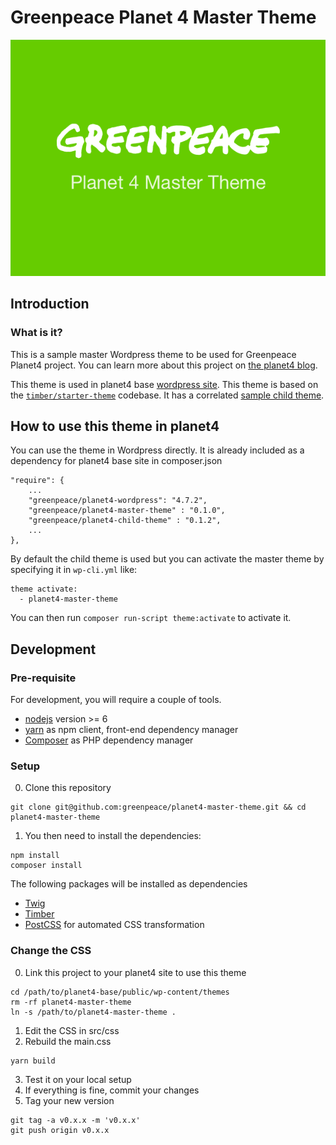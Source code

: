 # Greenpeace Planet 4 Master Theme

![Logo banner for this repository “Greenpeace Planet 4 Master Theme”](./screenshot.png)

## Introduction

### What is it?
This is a sample master Wordpress theme to be used for Greenpeace Planet4 project.
You can learn more about this project on [the planet4 blog](https://medium.com/planet4).

This theme is used in planet4 base [wordpress site](https://github.com/greenpeace/planet4-base).
This theme is based on the [`timber/starter-theme`](https://github.com/timber/starter-theme) codebase.
It has a correlated [sample child theme](https://github.com/greenpeace/greenpeace-planet4-child-theme).

## How to use this theme in planet4

You can use the theme in Wordpress directly.
It is already included as a dependency for planet4 base site in composer.json
```
"require": {
    ...
    "greenpeace/planet4-wordpress": "4.7.2",
    "greenpeace/planet4-master-theme" : "0.1.0",
    "greenpeace/planet4-child-theme" : "0.1.2",
    ...
},
```

By default the child theme is used but you can activate the master theme
by specifying it in `wp-cli.yml` like:
```
theme activate:
  - planet4-master-theme
```

You can then run `composer run-script theme:activate` to activate it.

## Development

### Pre-requisite

For development, you will require a couple of tools.

- [nodejs](https://nodejs.org) version >= 6
- [yarn](https://yarnpkg.com/) as npm client, front-end dependency manager
- [Composer](https://getcomposer.org/) as PHP dependency manager

### Setup

0. Clone this repository
```
git clone git@github.com:greenpeace/planet4-master-theme.git && cd planet4-master-theme
```
1. You then need to install the dependencies:
```
npm install
composer install
```

The following packages will be installed as dependencies
- [Twig](http://twig.sensiolabs.org/)
- [Timber](https://timber.github.io/timber/)
- [PostCSS](http://postcss.org/) for automated CSS transformation

### Change the CSS

0. Link this project to your planet4 site to use this theme
```
cd /path/to/planet4-base/public/wp-content/themes
rm -rf planet4-master-theme
ln -s /path/to/planet4-master-theme .
```
1. Edit the CSS in src/css
2. Rebuild the main.css
```
yarn build
```
3. Test it on your local setup
4. If everything is fine, commit your changes
5. Tag your new version
```
git tag -a v0.x.x -m 'v0.x.x'
git push origin v0.x.x
```
